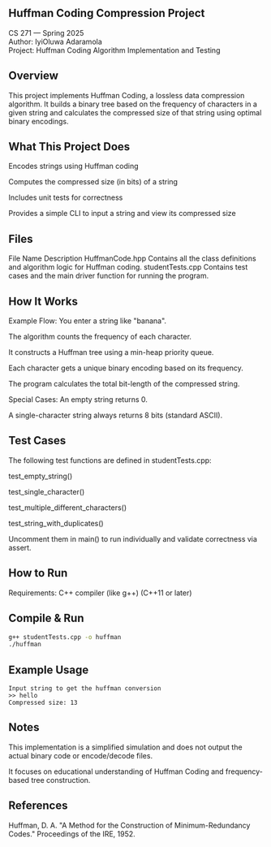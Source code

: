 ## Huffman Coding Compression Project
CS 271 — Spring 2025  
Author: IyiOluwa Adaramola  
Project: Huffman Coding Algorithm Implementation and Testing

## Overview
This project implements Huffman Coding, a lossless data compression algorithm. It builds a binary tree based on the frequency of characters in a given string and calculates the compressed size of that string using optimal binary encodings.

## What This Project Does
Encodes strings using Huffman coding

Computes the compressed size (in bits) of a string

Includes unit tests for correctness

Provides a simple CLI to input a string and view its compressed size

## Files
File Name	Description
HuffmanCode.hpp	Contains all the class definitions and algorithm logic for Huffman coding.
studentTests.cpp	Contains test cases and the main driver function for running the program.

## How It Works
Example Flow:
You enter a string like "banana".

The algorithm counts the frequency of each character.

It constructs a Huffman tree using a min-heap priority queue.

Each character gets a unique binary encoding based on its frequency.

The program calculates the total bit-length of the compressed string.

Special Cases:
An empty string returns 0.

A single-character string always returns 8 bits (standard ASCII).

## Test Cases
The following test functions are defined in studentTests.cpp:

test_empty_string()

test_single_character()

test_multiple_different_characters()

test_string_with_duplicates()

Uncomment them in main() to run individually and validate correctness via assert.

## How to Run
Requirements: C++ compiler (like g++) (C++11 or later)

## Compile & Run
```bash
g++ studentTests.cpp -o huffman
./huffman
```

## Example Usage
```
Input string to get the huffman conversion
>> hello
Compressed size: 13
```

## Notes
This implementation is a simplified simulation and does not output the actual binary code or encode/decode files.

It focuses on educational understanding of Huffman Coding and frequency-based tree construction.

## References
Huffman, D. A. "A Method for the Construction of Minimum-Redundancy Codes." Proceedings of the IRE, 1952.

